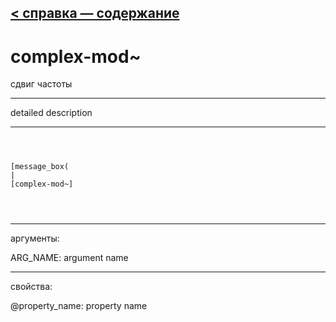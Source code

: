 [< справка — содержание](ceammc_lib.html)
---

# complex-mod~


сдвиг частоты

---

detailed description
<br>


---


```



[message_box(                                 
|
[complex-mod~]


            
```

---
аргументы:

ARG_NAME: argument name<br>

---
свойства:

@property_name: property name<br>

